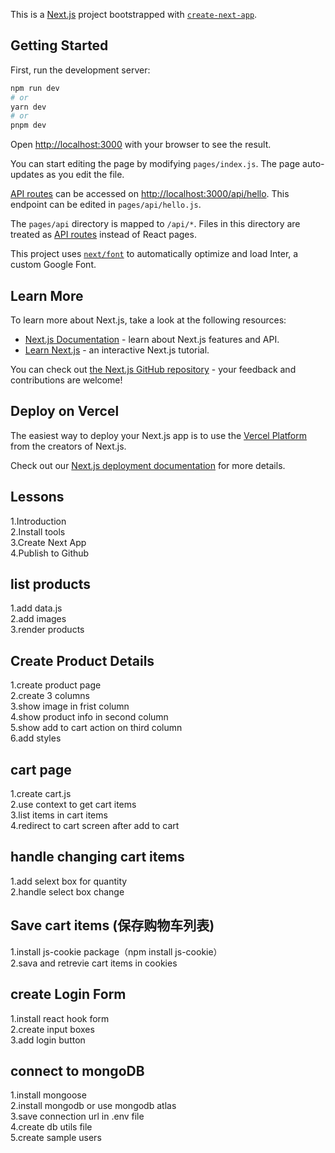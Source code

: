 This is a [Next.js](https://nextjs.org/) project bootstrapped with [`create-next-app`](https://github.com/vercel/next.js/tree/canary/packages/create-next-app).

## Getting Started

First, run the development server:

```bash
npm run dev
# or
yarn dev
# or
pnpm dev
```

Open [http://localhost:3000](http://localhost:3000) with your browser to see the result.

You can start editing the page by modifying `pages/index.js`. The page auto-updates as you edit the file.

[API routes](https://nextjs.org/docs/api-routes/introduction) can be accessed on [http://localhost:3000/api/hello](http://localhost:3000/api/hello). This endpoint can be edited in `pages/api/hello.js`.

The `pages/api` directory is mapped to `/api/*`. Files in this directory are treated as [API routes](https://nextjs.org/docs/api-routes/introduction) instead of React pages.

This project uses [`next/font`](https://nextjs.org/docs/basic-features/font-optimization) to automatically optimize and load Inter, a custom Google Font.

## Learn More

To learn more about Next.js, take a look at the following resources:

- [Next.js Documentation](https://nextjs.org/docs) - learn about Next.js features and API.
- [Learn Next.js](https://nextjs.org/learn) - an interactive Next.js tutorial.

You can check out [the Next.js GitHub repository](https://github.com/vercel/next.js/) - your feedback and contributions are welcome!

## Deploy on Vercel

The easiest way to deploy your Next.js app is to use the [Vercel Platform](https://vercel.com/new?utm_medium=default-template&filter=next.js&utm_source=create-next-app&utm_campaign=create-next-app-readme) from the creators of Next.js.

Check out our [Next.js deployment documentation](https://nextjs.org/docs/deployment) for more details.

## Lessons
1.Introduction
<br>
2.Install tools
<br>
3.Create Next App
<br>
4.Publish to Github

## list products
1.add data.js
<br>
2.add images
<br>
3.render products

## Create Product Details
1.create product page
<br>
2.create 3 columns
<br>
3.show image in frist column
<br>
4.show product info in second column
<br>
5.show add to cart action on third column
<br>
6.add styles

## cart page
1.create cart.js
<br>
2.use context to get cart items
<br>
3.list items in cart items
<br>
4.redirect to cart screen after add to cart

## handle changing cart items
1.add selext box for quantity
<br>
2.handle select box change

## Save cart items (保存购物车列表)
1.install js-cookie package（npm install js-cookie）
<br>
2.sava and retrevie cart items in cookies

## create Login Form
1.install react hook form
<br>
2.create input boxes
<br>
3.add login button
<br>

## connect to mongoDB
1.install mongoose
<br>
2.install mongodb or use mongodb atlas
<br>
3.save connection url in .env file
<br>
4.create db utils file
<br>
5.create sample users